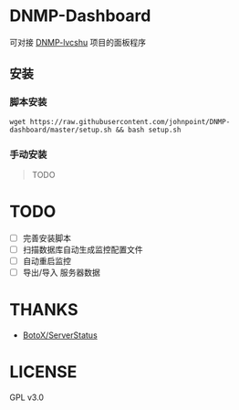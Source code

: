 # DNMP-Dashboard

可对接 [DNMP-lvcshu](https://github.com/johnpoint/DNMP-lvcshu) 项目的面板程序

## 安装

### 脚本安装

```
wget https://raw.githubusercontent.com/johnpoint/DNMP-dashboard/master/setup.sh && bash setup.sh
```

### 手动安装

> TODO

# TODO

-[ ] 完善安装脚本
-[ ] 扫描数据库自动生成监控配置文件
-[ ] 自动重启监控
-[ ] 导出/导入 服务器数据 

# THANKS

- [BotoX/ServerStatus](https://github.com/BotoX/ServerStatus)

# LICENSE

GPL v3.0